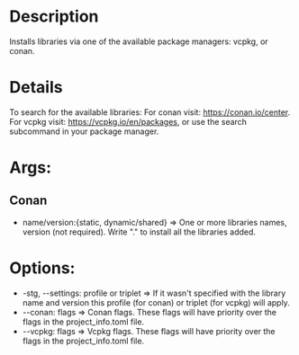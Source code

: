 # Description
Installs libraries via one of the available package managers: vcpkg, or conan.
# Details
To search for the available libraries: 
For conan visit: https://conan.io/center. For vcpkg visit: https://vcpkg.io/en/packages, or use the search subcommand in your package manager.
# Args:
## Conan
- name/version:{static, dynamic/shared} => One or more libraries names, version (not required). Write "." to install all the libraries added.
# Options:
- -stg, --settings: profile or triplet => If it wasn't specified with the library name and version this profile (for conan) or triplet (for vcpkg) will apply. 
- --conan: flags => Conan flags. These flags will have priority over the flags in the project_info.toml file.
- --vcpkg: flags => Vcpkg flags. These flags will have priority over the flags in the project_info.toml file.